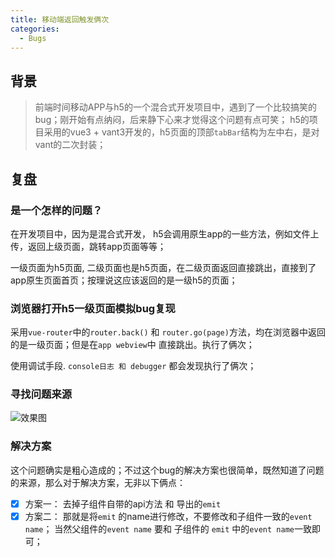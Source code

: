 ```yaml
---
title: 移动端返回触发俩次
categories:
  - Bugs
---
```


## 背景

> 前端时间移动APP与h5的一个混合式开发项目中，遇到了一个比较搞笑的bug；刚开始有点纳闷，后来静下心来才觉得这个问题有点可笑；
h5的项目采用的vue3 + vant3开发的，h5页面的顶部`tabBar`结构为左中右，是对vant的二次封装；

## 复盘

### **是一个怎样的问题？**

在开发项目中，因为是混合式开发， h5会调用原生app的一些方法，例如文件上传，返回上级页面，跳转app页面等等；

一级页面为h5页面, 二级页面也是h5页面，在二级页面返回直接跳出，直接到了app原生页面首页；按理说这应该返回的是一级h5的页面；

### **浏览器打开h5一级页面模拟bug复现**

采用`vue-router`中的`router.back()` 和 `router.go(page)`方法，均在浏览器中返回的是一级页面；但是在`app webview`中
直接跳出。执行了俩次；

使用调试手段. `console日志 和 debugger` 都会发现执行了俩次；

### **寻找问题来源**

![效果图](http://qiniu.wangxiaoze.wang/hexo-blog/vue-tabbar.svg)

### **解决方案**

这个问题确实是粗心造成的；不过这个bug的解决方案也很简单，既然知道了问题的来源，那么对于解决方案，无非以下俩点：

- [x] 方案一： 去掉子组件自带的api方法 和 导出的`emit`
- [x] 方案二： 那就是将`emit` 的name进行修改，不要修改和子组件一致的`event name`； 当然父组件的`event name` 要和 子组件的
`emit` 中的`event name`一致即可；
